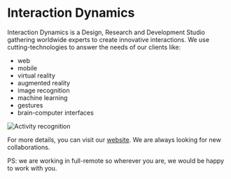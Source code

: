 # Interaction Dynamics

Interaction Dynamics is a Design, Research and Development Studio gathering worldwide experts to create innovative interactions. We use cutting-technologies to answer the needs of our clients like:

- web
- mobile
- virtual reality
- augmented reality
- image recognition
- machine learning
- gestures
- brain-computer interfaces

![Activity recognition](https://user-images.githubusercontent.com/4005226/126560171-6d6004da-99b8-4056-a623-07a90025ad01.gif)

For more details, you can visit our [website](https://interaction-dynamics.github.io/). We are always looking for new collaborations. 

PS: we are working in full-remote so wherever you are, we would be happy to work with you.
